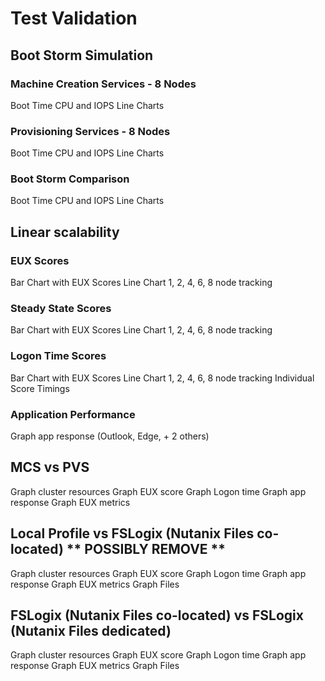 # Test Validation

## Boot Storm Simulation

### Machine Creation Services - 8 Nodes
Boot Time
CPU and IOPS Line Charts

### Provisioning Services - 8 Nodes
Boot Time
CPU and IOPS Line Charts

### Boot Storm Comparison
Boot Time
CPU and IOPS Line Charts

## Linear scalability

### EUX Scores
Bar Chart with EUX Scores
Line Chart 1, 2, 4, 6, 8 node tracking

### Steady State Scores
Bar Chart with EUX Scores
Line Chart 1, 2, 4, 6, 8 node tracking

### Logon Time Scores
Bar Chart with EUX Scores
Line Chart 1, 2, 4, 6, 8 node tracking
Individual Score Timings

### Application Performance
Graph app response (Outlook, Edge, + 2 others)
  
## MCS vs PVS
Graph cluster resources
Graph EUX score
Graph Logon time
Graph app response
Graph EUX metrics
  
## Local Profile vs FSLogix (Nutanix Files co-located) ** POSSIBLY REMOVE **
Graph cluster resources
Graph EUX score
Graph Logon time
Graph app response
Graph EUX metrics
Graph Files

## FSLogix (Nutanix Files co-located) vs FSLogix (Nutanix Files dedicated)
Graph cluster resources
Graph EUX score
Graph Logon time
Graph app response
Graph EUX metrics
Graph Files